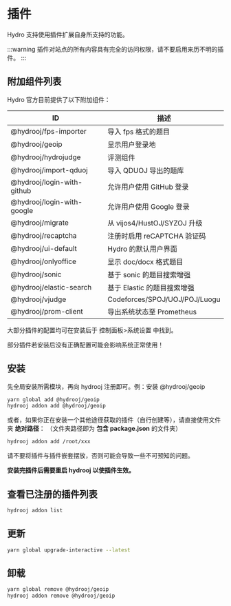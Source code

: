 # 插件

Hydro 支持使用插件扩展自身所支持的功能。

:::warning
插件对站点的所有内容具有完全的访问权限，请不要启用来历不明的插件。
:::

## 附加组件列表

Hydro 官方目前提供了以下附加组件：

| ID                         | 描述                          |
| -------------------------- | ----------------------------- |
| @hydrooj/fps-importer      | 导入 fps 格式的题目           |
| @hydrooj/geoip             | 显示用户登录地                |
| @hydrooj/hydrojudge        | 评测组件                      |
| @hydrooj/import-qduoj      | 导入 QDUOJ 导出的题库         |
| @hydrooj/login-with-github | 允许用户使用 GitHub 登录      |
| @hydrooj/login-with-google | 允许用户使用 Google 登录      |
| @hydrooj/migrate           | 从 vijos4/HustOJ/SYZOJ 升级 |
| @hydrooj/recaptcha         | 注册时启用 reCAPTCHA 验证码   |
| @hydrooj/ui-default        | Hydro 的默认用户界面          |
| @hydrooj/onlyoffice        | 显示 doc/docx 格式题目        |
| @hydrooj/sonic             | 基于 sonic 的题目搜索增强     |
| @hydrooj/elastic-search    | 基于 Elastic 的题目搜索增强   |
| @hydrooj/vjudge            | Codeforces/SPOJ/UOJ/POJ/Luogu |
| @hydrooj/prom-client       | 导出系统状态至 Prometheus     |

<!--
以下插件由社区提供：

| ID                                                 | 作者      | 描述                         |
| -------------------------------------------------- | --------- | ---------------------------- |
| [hydro-pdf-preview](//github.com/Ri-moe/hydro-pdf) | wuxianucw | 使用 PDF.js 在题面中插入 PDF |
-->

大部分插件的配置均可在安装后于 控制面板>系统设置 中找到。

部分插件若安装后没有正确配置可能会影响系统正常使用！

## 安装

先全局安装所需模块，再向 hydrooj 注册即可。例：安装 @hydrooj/geoip

```sh
yarn global add @hydrooj/geoip
hydrooj addon add @hydrooj/geoip
```

或者，如果你正在安装一个其他途径获取的插件（自行创建等），请直接使用文件夹 **绝对路径**：
（文件夹路径即为 **包含 package.json** 的文件夹）

```sh
hydrooj addon add /root/xxx
```

请不要将插件与插件嵌套摆放，否则可能会导致一些不可预知的问题。

**安装完插件后需要重启 hydrooj 以使插件生效。**

## 查看已注册的插件列表

```sh
hydrooj addon list
```

## 更新

```sh
yarn global upgrade-interactive --latest
```

## 卸载

```sh
yarn global remove @hydrooj/geoip
hydrooj addon remove @hydrooj/geoip
```
